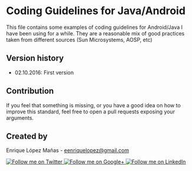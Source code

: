 Coding Guidelines for Java/Android
=================

This file contains some examples of coding guidelines for Android/Java I have been using for a while. They are a reasonable mix of good practices taken from different sources (Sun Microsystems, AOSP, etc)

Version history
--------------------
* 02.10.2016: First version

Contribution
--------------------

If you feel that something is missing, or you have a good idea on how to improve this standard, feel free to open a pull requests exposing your arguments.

Created by
--------------------

Enrique López Mañas - <eenriquelopez@gmail.com>

<a href="https://twitter.com/eenriquelopez">
  <img alt="Follow me on Twitter"
       src="https://raw.github.com/kikoso/android-stackblur/master/art/twitter.png" />
</a>
<a href="https://plus.google.com/103250453274111396206">
  <img alt="Follow me on Google+"
       src="https://raw.github.com/kikoso/android-stackblur/master/art/google-plus.png" />
</a>
<a href="http://de.linkedin.com/pub/enrique-l%C3%B3pez-ma%C3%B1as/15/4a9/876">
  <img alt="Follow me on LinkedIn"
       src="https://raw.github.com/kikoso/android-stackblur/master/art/linkedin.png" />

